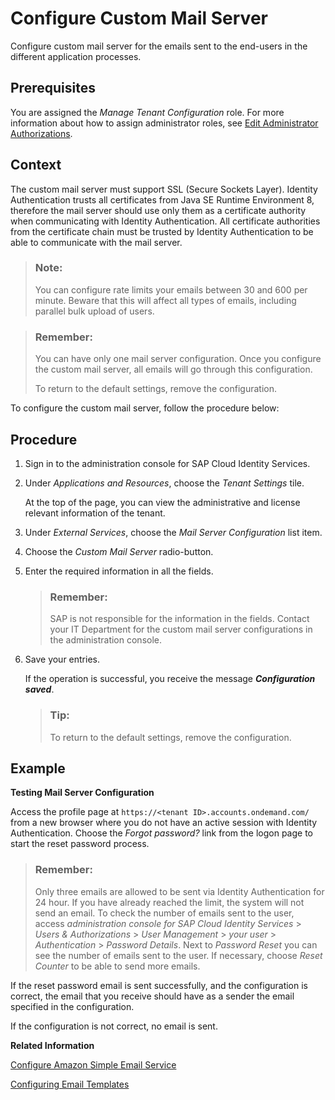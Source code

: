 <!-- loio56cab62fe326483b83a64271f60fef0b -->

# Configure Custom Mail Server

Configure custom mail server for the emails sent to the end-users in the different application processes.



<a name="loio56cab62fe326483b83a64271f60fef0b__prereq_nht_ncc_ffb"/>

## Prerequisites

You are assigned the *Manage Tenant Configuration* role. For more information about how to assign administrator roles, see [Edit Administrator Authorizations](edit-administrator-authorizations-86ee374.md).



## Context

The custom mail server must support SSL \(Secure Sockets Layer\). Identity Authentication trusts all certificates from Java SE Runtime Environment 8, therefore the mail server should use only them as a certificate authority when communicating with Identity Authentication. All certificate authorities from the certificate chain must be trusted by Identity Authentication to be able to communicate with the mail server.

> ### Note:  
> You can configure rate limits your emails between 30 and 600 per minute. Beware that this will affect all types of emails, including parallel bulk upload of users.

> ### Remember:  
> You can have only one mail server configuration. Once you configure the custom mail server, all emails will go through this configuration.
> 
> To return to the default settings, remove the configuration.

To configure the custom mail server, follow the procedure below:



## Procedure

1.  Sign in to the administration console for SAP Cloud Identity Services.

2.  Under *Applications and Resources*, choose the *Tenant Settings* tile.

    At the top of the page, you can view the administrative and license relevant information of the tenant.

3.  Under *External Services*, choose the *Mail Server Configuration* list item.

4.  Choose the *Custom Mail Server* radio-button.

5.  Enter the required information in all the fields.

    > ### Remember:  
    > SAP is not responsible for the information in the fields. Contact your IT Department for the custom mail server configurations in the administration console.

6.  Save your entries.

    If the operation is successful, you receive the message ***Configuration saved***.

    > ### Tip:  
    > To return to the default settings, remove the configuration.




## Example

**Testing Mail Server Configuration**

Access the profile page at `https://<tenant ID>.accounts.ondemand.com/` from a new browser where you do not have an active session with Identity Authentication. Choose the *Forgot password?* link from the logon page to start the reset password process.

> ### Remember:  
> Only three emails are allowed to be sent via Identity Authentication for 24 hour. If you have already reached the limit, the system will not send an email. To check the number of emails sent to the user, access *administration console for SAP Cloud Identity Services* \> *Users & Authorizations* \> *User Management* \> *your user* \> *Authentication* \> *Password Details*. Next to *Password Reset* you can see the number of emails sent to the user. If necessary, choose *Reset Counter* to be able to send more emails.

If the reset password email is sent successfully, and the configuration is correct, the email that you receive should have as a sender the email specified in the configuration.

If the configuration is not correct, no email is sent.

**Related Information**  


[Configure Amazon Simple Email Service](configure-amazon-simple-email-service-9153d6e.md "Configure mail server for the emails sent to the end users in the different application processes.")

[Configuring Email Templates](configuring-email-templates-b2afbcd.md "Tenant administrators can use the default or a custom email template set for the application processes.")

